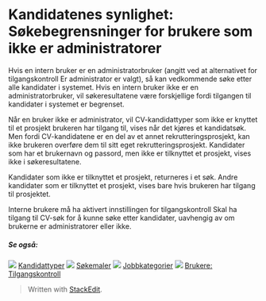 # Kandidatenes synlighet: Søkebegrensninger for brukere som ikke er administratorer

Hvis en intern bruker er en administratorbruker (angitt ved at alternativet for tilgangskontroll  Er administrator  er valgt), så kan vedkommende søke etter alle kandidater i systemet. Hvis en intern bruker ikke er en administratorbruker, vil søkeresultatene være forskjellige fordi tilgangen til kandidater i systemet er begrenset.

Når en bruker ikke er administrator, vil CV-kandidattyper som ikke er knyttet til et prosjekt brukeren har tilgang til, vises når det kjøres et kandidatsøk. Men fordi CV-kandidatene er en del av et annet rekrutteringsprosjekt, kan ikke brukeren overføre dem til sitt eget rekrutteringsprosjekt. Kandidater som har et brukernavn og passord, men ikke er tilknyttet et prosjekt, vises ikke i søkeresultatene.

Kandidater som ikke er tilknyttet et prosjekt, returneres i et søk. Andre kandidater som er tilknyttet et prosjekt, vises bare hvis brukeren har tilgang til prosjektet.

Interne brukere må ha aktivert innstillingen for tilgangskontroll  Skal ha tilgang til CV-søk  for å kunne søke etter kandidater, uavhengig av om brukerne er administratorer eller ikke.

##### Se også:

![](../Resources/Images/icon-document-link.png)  [Kandidattyper](candidate_types.htm)
![](../Resources/Images/icon-document-link.png)  [Søkemaler](search_templates.htm)
![](../Resources/Images/icon-document-link.png)  [Jobbkategorier](job_categories.htm)
![](../Resources/Images/icon-document-link.png)  [Brukere: Tilgangskontroll](users_access_controls.htm)


> Written with [StackEdit](https://stackedit.io/).
<!--stackedit_data:
eyJoaXN0b3J5IjpbLTEyMzc0ODYxNDFdfQ==
-->